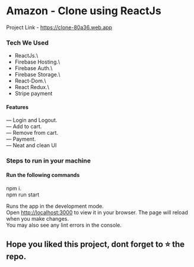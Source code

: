
# Amazon - Clone using ReactJs

Project Link - https://clone-80a36.web.app
### Tech We Used
* ReactJs.\
* Firebase Hosting.\
* Firebase Auth.\
* Firebase Storage.\
* React-Dom.\
* React Redux.\
* Stripe payment


#### Features
&mdash; Login and Logout.\
&mdash; Add to cart.\
&mdash; Remove from cart.\
&mdash; Payment.\
&mdash; Neat and clean UI

### Steps to run in your machine

#### Run the following commands
npm i.\
npm run start

Runs the app in the development mode.\
Open [http://localhost:3000](http://localhost:3000) to view it in your browser.
The page will reload when you make changes.\
You may also see any lint errors in the console.



## Hope you liked this project, dont forget to ⭐ the repo.
